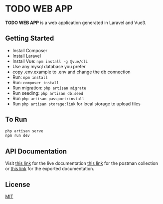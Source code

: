 # TODO WEB APP

**TODO WEB APP** is a web application generated in Laravel and Vue3.

## Getting Started

- Install Composer
- Install Laravel
- Install Vue: `npm install -g @vue/cli`
- Use any mysql database you prefer
- copy .env.example to .env and change the db connection
- Run: `npm install`
- Run: `composer install`
- Run migration: `php artisan migrate`
- Run seeding: `php artisan db:seed`
- Run `php artisan passport:install`
- Run `php artisan storage:link` for local storage to upload files

## To Run
```bash
php artisan serve
npm run dev
```

## API Documentation
Visit [this link](https://documenter.getpostman.com/view/23199052/2s9Ykq6fLb) for the live documentation
[this link](https://github.com/muzalee/web-todo/blob/main/storage/Todo%20Web%20App.postman_collection.json) for the postman collection or [this link](https://github.com/muzalee/web-todo/blob/main/storage/Todo%20Web%20App%20API%20Doc.pdf) for the exported documentation.

## License
[MIT](https://choosealicense.com/licenses/mit/)

